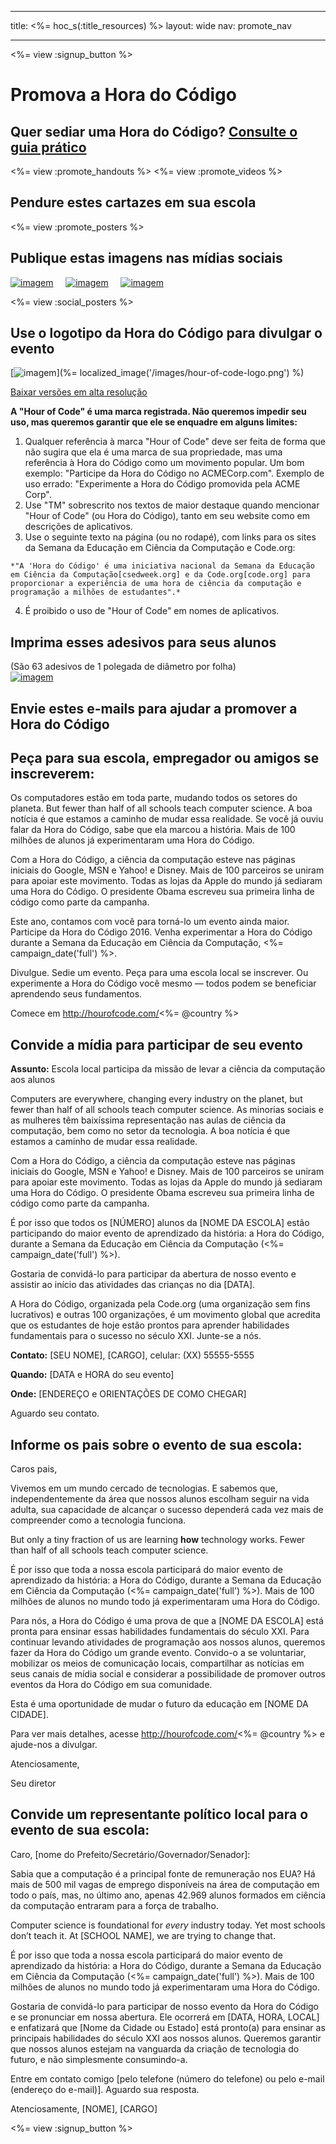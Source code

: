 * * *

title: <%= hoc_s(:title_resources) %> layout: wide nav: promote_nav

* * *

<%= view :signup_button %>

<link rel="stylesheet" type="text/css" href="/css/promote-page.css" />
</link>

# Promova a Hora do Código

## Quer sediar uma Hora do Código? [Consulte o guia prático](<%= resolve_url('/how-to') %>)

<%= view :promote_handouts %> <%= view :promote_videos %>

<a id="posters"></a>

## Pendure estes cartazes em sua escola

<%= view :promote_posters %>

<a id="social"></a>

## Publique estas imagens nas mídias sociais

[![imagem](/images/fit-250/social-1.jpg)](/images/social-1.jpg)&nbsp;&nbsp;&nbsp;&nbsp; [![imagem](/images/fit-250/social-2.jpg)](/images/social-2.jpg)&nbsp;&nbsp;&nbsp;&nbsp; [![imagem](/images/fit-250/social-3.jpg)](/images/social-3.jpg)&nbsp;&nbsp;&nbsp;&nbsp;

<%= view :social_posters %>

<a id="logo"></a>

## Use o logotipo da Hora do Código para divulgar o evento

[![imagem](<%= localized_image('/images/fit-200/hour-of-code-logo.png') %>)](%= localized_image('/images/hour-of-code-logo.png') %)

[Baixar versões em alta resolução](http://images.code.org/share/hour-of-code-logo.zip)

**A "Hour of Code" é uma marca registrada. Não queremos impedir seu uso, mas queremos garantir que ele se enquadre em alguns limites:**

  1. Qualquer referência à marca "Hour of Code" deve ser feita de forma que não sugira que ela é uma marca de sua propriedade, mas uma referência à Hora do Código como um movimento popular. Um bom exemplo: "Participe da Hora do Código no ACMECorp.com". Exemplo de uso errado: "Experimente a Hora do Código promovida pela ACME Corp".
  2. Use "TM" sobrescrito nos textos de maior destaque quando mencionar "Hour of Code" (ou Hora do Código), tanto em seu website como em descrições de aplicativos.
  3. Use o seguinte texto na página (ou no rodapé), com links para os sites da Semana da Educação em Ciência da Computação e Code.org:
    
    *"A 'Hora do Código' é uma iniciativa nacional da Semana da Educação em Ciência da Computação[csedweek.org] e da Code.org[code.org] para proporcionar a experiência de uma hora de ciência da computação e programação a milhões de estudantes".*

  4. É proibido o uso de "Hour of Code" em nomes de aplicativos.

<a id="stickers"></a>

## Imprima esses adesivos para seus alunos

(São 63 adesivos de 1 polegada de diâmetro por folha)  
[![imagem](/images/fit-250/hour-of-code-stickers.png)](/images/hour-of-code-stickers.pdf)

<a id="sample-emails"></a>

## Envie estes e-mails para ajudar a promover a Hora do Código

<a id="email"></a>

## Peça para sua escola, empregador ou amigos se inscreverem:

Os computadores estão em toda parte, mudando todos os setores do planeta. But fewer than half of all schools teach computer science. A boa notícia é que estamos a caminho de mudar essa realidade. Se você já ouviu falar da Hora do Código, sabe que ela marcou a história. Mais de 100 milhões de alunos já experimentaram uma Hora do Código.

Com a Hora do Código, a ciência da computação esteve nas páginas iniciais do Google, MSN e Yahoo! e Disney. Mais de 100 parceiros se uniram para apoiar este movimento. Todas as lojas da Apple do mundo já sediaram uma Hora do Código. O presidente Obama escreveu sua primeira linha de código como parte da campanha.

Este ano, contamos com você para torná-lo um evento ainda maior. Participe da Hora do Código 2016. Venha experimentar a Hora do Código durante a Semana da Educação em Ciência da Computação, <%= campaign_date('full') %>.

Divulgue. Sedie um evento. Peça para uma escola local se inscrever. Ou experimente a Hora do Código você mesmo — todos podem se beneficiar aprendendo seus fundamentos.

Comece em http://hourofcode.com/<%= @country %>

<a id="media-pitch"></a>

## Convide a mídia para participar de seu evento

**Assunto:** Escola local participa da missão de levar a ciência da computação aos alunos

Computers are everywhere, changing every industry on the planet, but fewer than half of all schools teach computer science. As minorias sociais e as mulheres têm baixíssima representação nas aulas de ciência da computação, bem como no setor da tecnologia. A boa notícia é que estamos a caminho de mudar essa realidade.

Com a Hora do Código, a ciência da computação esteve nas páginas iniciais do Google, MSN e Yahoo! e Disney. Mais de 100 parceiros se uniram para apoiar este movimento. Todas as lojas da Apple do mundo já sediaram uma Hora do Código. O presidente Obama escreveu sua primeira linha de código como parte da campanha.

É por isso que todos os [NÚMERO] alunos da [NOME DA ESCOLA] estão participando do maior evento de aprendizado da história: a Hora do Código, durante a Semana da Educação em Ciência da Computação (<%= campaign_date('full') %>).

Gostaria de convidá-lo para participar da abertura de nosso evento e assistir ao início das atividades das crianças no dia [DATA].

A Hora do Código, organizada pela Code.org (uma organização sem fins lucrativos) e outras 100 organizações, é um movimento global que acredita que os estudantes de hoje estão prontos para aprender habilidades fundamentais para o sucesso no século XXI. Junte-se a nós.

**Contato:** [SEU NOME], [CARGO], celular: (XX) 55555-5555

**Quando:** [DATA e HORA do seu evento]

**Onde:** [ENDEREÇO e ORIENTAÇÕES DE COMO CHEGAR]

Aguardo seu contato.

<a id="parents"></a>

## Informe os pais sobre o evento de sua escola:

Caros pais,

Vivemos em um mundo cercado de tecnologias. E sabemos que, independentemente da área que nossos alunos escolham seguir na vida adulta, sua capacidade de alcançar o sucesso dependerá cada vez mais de compreender como a tecnologia funciona.

But only a tiny fraction of us are learning **how** technology works. Fewer than half of all schools teach computer science.

É por isso que toda a nossa escola participará do maior evento de aprendizado da história: a Hora do Código, durante a Semana da Educação em Ciência da Computação (<%= campaign_date('full') %>). Mais de 100 milhões de alunos no mundo todo já experimentaram uma Hora do Código.

Para nós, a Hora do Código é uma prova de que a [NOME DA ESCOLA] está pronta para ensinar essas habilidades fundamentais do século XXI. Para continuar levando atividades de programação aos nossos alunos, queremos fazer da Hora do Código um grande evento. Convido-o a se voluntariar, mobilizar os meios de comunicação locais, compartilhar as notícias em seus canais de mídia social e considerar a possibilidade de promover outros eventos da Hora do Código em sua comunidade.

Esta é uma oportunidade de mudar o futuro da educação em [NOME DA CIDADE].

Para ver mais detalhes, acesse http://hourofcode.com/<%= @country %> e ajude-nos a divulgar.

Atenciosamente,

Seu diretor

<a id="politicians"></a>

## Convide um representante político local para o evento de sua escola:

Caro, [nome do Prefeito/Secretário/Governador/Senador]:

Sabia que a computação é a principal fonte de remuneração nos EUA? Há mais de 500 mil vagas de emprego disponíveis na área de computação em todo o país, mas, no último ano, apenas 42.969 alunos formados em ciência da computação entraram para a força de trabalho.

Computer science is foundational for *every* industry today. Yet most schools don’t teach it. At [SCHOOL NAME], we are trying to change that.

É por isso que toda a nossa escola participará do maior evento de aprendizado da história: a Hora do Código, durante a Semana da Educação em Ciência da Computação (<%= campaign_date('full') %>). Mais de 100 milhões de alunos no mundo todo já experimentaram uma Hora do Código.

Gostaria de convidá-lo para participar de nosso evento da Hora do Código e se pronunciar em nossa abertura. Ele ocorrerá em [DATA, HORA, LOCAL] e enfatizará que [Nome da Cidade ou Estado] está pronto(a) para ensinar as principais habilidades do século XXI aos nossos alunos. Queremos garantir que nossos alunos estejam na vanguarda da criação de tecnologia do futuro, e não simplesmente consumindo-a.

Entre em contato comigo [pelo telefone (número do telefone) ou pelo e-mail (endereço do e-mail)]. Aguardo sua resposta.

Atenciosamente, [NOME], [CARGO]

<%= view :signup_button %>